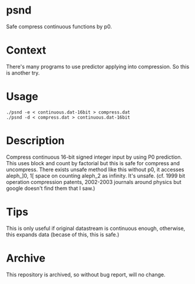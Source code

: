 # psnd
Safe compress continuous functions by p0.

# Context
There's many programs to use predictor applying into compression.
So this is another try.

# Usage
    ./psnd -e < continuous.dat-16bit > compress.dat
    ./psnd -d < compress.dat > continuous.dat-16bit

# Description
Compress continuous 16-bit signed integer input by using P0 prediction. This uses block and count by factorial but this is safe for compress and uncompress.
There exists unsafe method like this without p0, it accesses aleph_\]0, 1\[ space on counting aleph_2 as infinity. It's unsafe. (cf. 1999 bit operation compression patents, 2002-2003 journals around physics but google doesn't find them that I saw.)

# Tips
This is only useful if original datastream is continuous enough, otherwise, this expands data (becase of this, this is safe.)

# Archive
This repository is archived, so without bug report, will no change.
